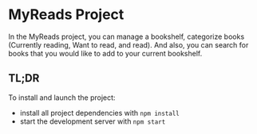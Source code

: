 # MyReads Project

In the MyReads project, you can manage a bookshelf, categorize books (Currently reading, Want to read, and read). And also, you can search for books that you would like to add to your current bookshelf.

## TL;DR

To install and launch the project:

* install all project dependencies with `npm install`
* start the development server with `npm start`

